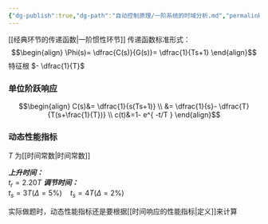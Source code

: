 ```yaml
---
{"dg-publish":true,"dg-path":"自动控制原理/一阶系统的时域分析.md","permalink":"/自动控制原理/一阶系统的时域分析/","dgPassFrontmatter":true,"noteIcon":"","created":"2024-04-16T13:01:27.294+08:00","updated":"2024-05-26T18:46:03.002+08:00"}
---
```


[[经典环节的传递函数\|一阶惯性环节]]
传递函数标准形式：
$$\begin{align}
\Phi(s)= \dfrac{C(s)}{G(s)}= \dfrac{1}{Ts+1}
\end{align}$$
特征根 $- \dfrac{1}{T}$

### 单位阶跃响应
$$\begin{align}
C(s)&= \dfrac{1}{s(Ts+1)} \\
&= \dfrac{1}{s}- \dfrac{T}{T(s+\frac{1}{T})} \\
c(t)&=1- e^{ -t/T }
\end{align}$$

### 动态性能指标
$T$ 为[[时间常数\|时间常数]]

***上升时间：***  
$t_{r}=2.20T$
***调节时间：***  
$t_{s}=3T(\Delta=5\%)\quad t_{s}=4T(\Delta=2\%)$

实际做题时，动态性能指标还是要根据[[时间响应的性能指标\|定义]]来计算






